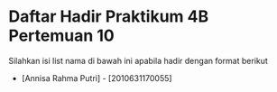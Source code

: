 # Daftar Hadir Praktikum 4B Pertemuan 10
Silahkan isi list nama di bawah ini apabila hadir dengan format berikut

- [Annisa Rahma Putri] - [2010631170055]
